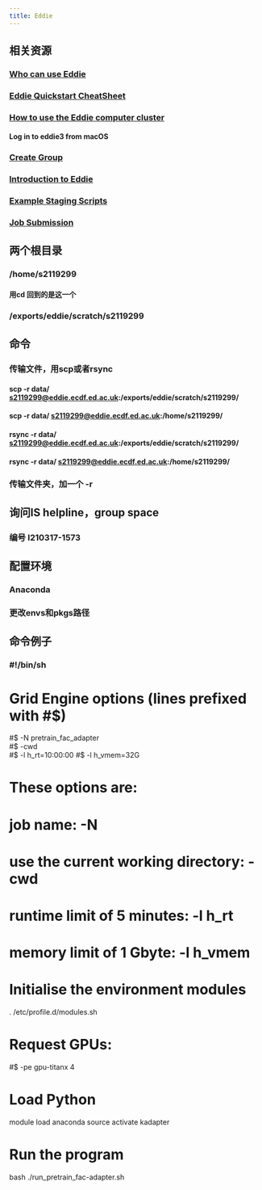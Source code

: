 ```yaml
---
title: Eddie
---
```


## 相关资源
### [Who can use Eddie](https://www.wiki.ed.ac.uk/display/ResearchServices/Who+can+use+Eddie)
### [Eddie Quickstart CheatSheet](https://www.wiki.ed.ac.uk/display/PPE/Eddie+Quickstart+CheatSheet)
### [How to use the Eddie computer cluster](https://www.wiki.ed.ac.uk/display/sbsdocs/How+to+use+the+Eddie+computer+cluster)
#### Log in to eddie3 from macOS
### [Create Group](https://www.wiki.ed.ac.uk/display/ServiceDelivery/Create+Group)
### [Introduction to Eddie](https://www.wiki.ed.ac.uk/display/ResearchServices/Introduction+to+Eddie)
### [Example Staging Scripts](https://www.wiki.ed.ac.uk/display/ResearchServices/Example+Staging+Scripts)
### [Job Submission](https://www.wiki.ed.ac.uk/display/ResearchServices/Job+Submission)
## 两个根目录
### /home/s2119299
#### 用cd 回到的是这一个
### /exports/eddie/scratch/s2119299
## 命令
### 传输文件，用scp或者rsync
#### scp -r data/ s2119299@eddie.ecdf.ed.ac.uk:/exports/eddie/scratch/s2119299/
#### scp -r data/ s2119299@eddie.ecdf.ed.ac.uk:/home/s2119299/
#### rsync -r data/ s2119299@eddie.ecdf.ed.ac.uk:/exports/eddie/scratch/s2119299/
#### rsync -r data/ s2119299@eddie.ecdf.ed.ac.uk:/home/s2119299/
### 传输文件夹，加一个 -r
## 询问IS helpline，group space
### 编号 I210317-1573
## 配置环境
### Anaconda
### 更改envs和pkgs路径
## 命令例子
### #!/bin/sh
# Grid Engine options (lines prefixed with #$)
#$ -N pretrain_fac_adapter              
#$ -cwd                  
#$ -l h_rt=10:00:00 
#$ -l h_vmem=32G
#  These options are:
#  job name: -N
#  use the current working directory: -cwd
#  runtime limit of 5 minutes: -l h_rt
#  memory limit of 1 Gbyte: -l h_vmem

# Initialise the environment modules
. /etc/profile.d/modules.sh

# Request GPUs: 
#$ -pe gpu-titanx 4

# Load Python
module load anaconda
source activate kadapter

# Run the program
bash ./run_pretrain_fac-adapter.sh
